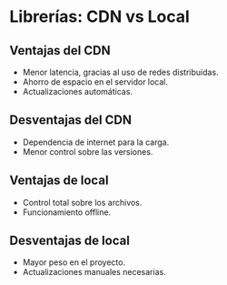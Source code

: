 # Librerías: CDN vs Local

## Ventajas del CDN
- Menor latencia, gracias al uso de redes distribuidas.
- Ahorro de espacio en el servidor local.
- Actualizaciones automáticas.

## Desventajas del CDN
- Dependencia de internet para la carga.
- Menor control sobre las versiones.

## Ventajas de local
- Control total sobre los archivos.
- Funcionamiento offline.

## Desventajas de local
- Mayor peso en el proyecto.
- Actualizaciones manuales necesarias.
